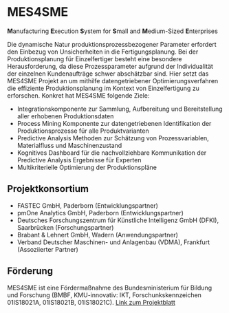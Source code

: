 # MES4SME
**M**anufacturing **E**xecution **S**ystem for **S**mall and **M**edium-Sized **E**nterprises

Die dynamische Natur produktionsprozessbezogener Parameter erfordert den Einbezug von Unsicherheiten in die Fertigungsplanung. Bei der Produktionsplanung für Einzelfertiger besteht eine besondere Herausforderung, da diese Prozessparameter aufgrund der Individualität der einzelnen Kundenaufträge schwer abschätzbar sind.
Hier setzt das MES4SME Projekt an um mithilfe datengetriebener Optimierungsverfahren die effiziente Produktionsplanung im Kontext von Einzelfertigung zu erforschen.
Konkret hat MES4SME folgende Ziele:
* Integrationskomponente zur Sammlung, Aufbereitung und Bereitstellung aller erhobenen Produktionsdaten
* Process Mining Komponente zur datengetriebenen Identifikation der Produktionsprozesse für alle Produktvarianten
* Predictive Analysis Methoden zur Schätzung von Prozessvariablen, Materialfluss und Maschinenzustand
* Kognitives Dashboard für die nachvollziehbare Kommunikation der Predictive Analysis Ergebnisse für Experten
* Multikriterielle Optimierung der Produktionspläne

## Projektkonsortium

* FASTEC GmbH, Paderborn (Entwicklungspartner)
* pmOne Analytics GmbH, Paderborn (Entwicklungspartner)
* Deutsches Forschungszentrum für Künstliche Intelligenz GmbH (DFKI), Saarbrücken (Forschungspartner)
* Brabant & Lehnert GmbH, Wadern (Anwendungspartner)
* Verband Deutscher Maschinen- und Anlagenbau (VDMA), Frankfurt (Assoziierter Partner)

## Förderung

MES4SME ist eine Fördermaßnahme des Bundesministerium für Bildung und Forschung (BMBF, KMU-innovativ: IKT, Forschunkskennzeichen 01IS18021A, 01IS18021B, 01IS18021C). [Link zum Projektblatt](https://www.softwaresysteme.pt-dlr.de/media/content/Projektblatt_MES4SME.pdf)
